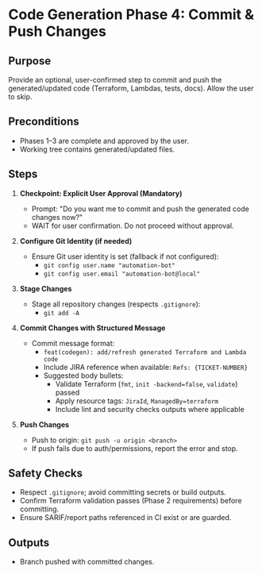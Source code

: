 # Code Generation Phase 4: Commit & Push Changes

## Purpose

Provide an optional, user-confirmed step to commit and push the generated/updated code (Terraform, Lambdas, tests, docs). Allow the user to skip.

## Preconditions

- Phases 1–3 are complete and approved by the user.
- Working tree contains generated/updated files.

## Steps

1. **Checkpoint: Explicit User Approval (Mandatory)**

   - Prompt: "Do you want me to commit and push the generated code changes now?"
   - WAIT for user confirmation. Do not proceed without approval.

2. **Configure Git Identity (if needed)**

   - Ensure Git user identity is set (fallback if not configured):
     - `git config user.name "automation-bot"`
     - `git config user.email "automation-bot@local"`

3. **Stage Changes**

   - Stage all repository changes (respects `.gitignore`):
     - `git add -A`

4. **Commit Changes with Structured Message**

   - Commit message format:
     - `feat(codegen): add/refresh generated Terraform and Lambda code`
     - Include JIRA reference when available: `Refs: {TICKET-NUMBER}`
     - Suggested body bullets:
       - Validate Terraform (`fmt`, `init -backend=false`, `validate`) passed
       - Apply resource tags: `JiraId`, `ManagedBy=terraform`
       - Include lint and security checks outputs where applicable

5. **Push Changes**

   - Push to origin: `git push -u origin <branch>`
   - If push fails due to auth/permissions, report the error and stop.

## Safety Checks

- Respect `.gitignore`; avoid committing secrets or build outputs.
- Confirm Terraform validation passes (Phase 2 requirements) before committing.
- Ensure SARIF/report paths referenced in CI exist or are guarded.

## Outputs

- Branch pushed with committed changes.


